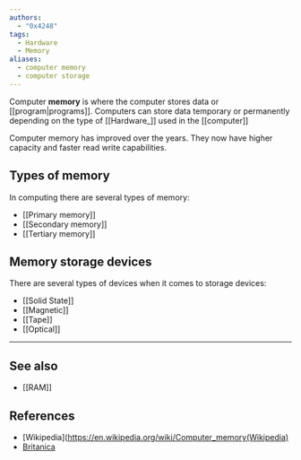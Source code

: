 ```yaml
---
authors: 
  - "0x4248"
tags:
  - Hardware
  - Memory
aliases:
  - computer memory
  - computer storage
---
```

Computer **memory** is where the computer stores data or [[program|programs]]. Computers can store data temporary or permanently depending on the type of [[Hardware_]] used in the [[computer]]

Computer memory has improved over the years. They now have higher capacity and faster read write capabilities. 

## Types of memory
In computing there are several types of memory:
- [[Primary memory]]
- [[Secondary memory]]
- [[Tertiary memory]]
## Memory storage devices
There are several types of devices when it comes to storage devices:
- [[Solid State]]
- [[Magnetic]]
- [[Tape]]
- [[Optical]]
___
## See also
- [[RAM]]
## References
- [Wikipedia](https://en.wikipedia.org/wiki/Computer_memory(Wikipedia)
- [Britanica](https://www.britannica.com/technology/computer-memory)